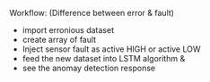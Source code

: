 Workflow: (Difference between error & fault)

* import erronious dataset
* create array of fault
* Inject sensor fault as active HIGH or active LOW
* feed the new dataset into LSTM algorithm & 
* see the anomay detection response
